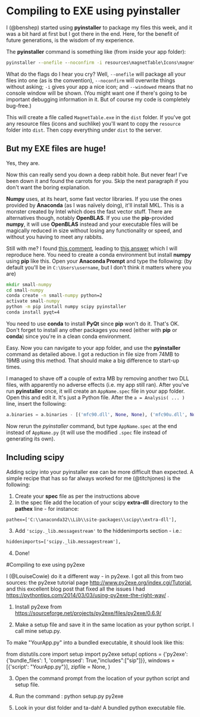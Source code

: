 # Compiling to EXE using pyinstaller

I (@benshep) started using **pyinstaller** to package my files this week, and it was a bit hard at first but I got there in the end. Here, for the benefit of future generations, is the wisdom of my experience.

The **pyinstaller** command is something like (from inside your app folder):

```bat
pyinstaller --onefile --noconfirm -i resources\magnetTable\Icons\magnet.ico --windowed MagnetTable.py
```

What do the flags do I hear you cry? Well, `--onefile` will package all your files into one (as is the convention), `--noconfirm` will overwrite things without asking; `-i` gives your app a nice icon; and `--windowed` means that no console window will be shown. (You might want one if there's going to be important debugging information in it. But of course my code is completely bug-free.)

This will create a file called `MagnetTable.exe` in the `dist` folder. If you've got any resource files (icons and suchlike) you'll want to copy the `resource` folder into `dist`. Then copy everything under `dist` to the server.

## But my EXE files are huge!

Yes, they are.

Now this can really send you down a deep rabbit hole. But never fear! I've been down it and found the carrots for you. Skip the next paragraph if you don't want the boring explanation.

**Numpy** uses, at its heart, some fast vector libraries. If you use the ones provided by **Anaconda** (as I was naïvely doing), it'll install MKL. This is a monster created by Intel which does the fast vector stuff. There are alternatives though, notably **OpenBLAS**. If you use the **pip**-provided **numpy**, it will use **OpenBLAS** instead and your executable files will be magically reduced in size without losing any functionality or speed, and without you having to meet any rabbits.

Still with me? I found [this comment](https://github.com/pyinstaller/pyinstaller/issues/2270#issuecomment-384074743), leading to [this answer](https://stackoverflow.com/questions/43886822/pyinstaller-with-pandas-creates-over-500-mb-exe/48846546#48846546) which I will reproduce here. You need to create a conda environment but install **numpy** using **pip** like this. Open your **Anaconda Prompt** and type the following: (by default you'll be in `C:\Users\username`, but I don't think it matters where you are)

```bat
mkdir small-numpy
cd small-numpy
conda create -n small-numpy python=2
activate small-numpy
python -m pip install numpy scipy pyinstaller
conda install pyqt=4
```

You need to use **conda** to install **PyQt** since **pip** won't do it. That's OK. Don't forget to install any other packages you need (either with **pip** or **conda**) since you're in a clean conda environment.

Easy. Now you can navigate to your app folder, and use the **pyinstaller** command as detailed above. I got a reduction in file size from 74MB to 19MB using this method. That should make a big difference to start-up times.

I managed to shave off a couple of extra MB by removing another two DLL files, with apparently no adverse effects (i.e. my app still ran). After you've run **pyinstaller** once, it will create an `AppName.spec` file in your app folder. Open this and edit it. It's just a Python file. After the `a = Analysis( ... )` line, insert the following:

```python
a.binaries = a.binaries - [('mfc90.dll', None, None), ('mfc90u.dll', None, None)]
```

Now rerun the *pyinstaller* command, but type `AppName.spec` at the end instead of `AppName.py` (it will use the modified `.spec` file instead of generating its own).

## Including scipy

Adding scipy into your pyinstaller exe can be more difficult than expected. A simple recipe that has so far always worked for me (@titchjones) is the following:
1. Create your **spec** file as per the instructions above
2. In the spec file add the location of your scipy **extra-dll** directory to the **pathex** line - for instance: 
```bat
pathex=['C:\\anaconda32\\Lib\\site-packages\\scipy\\extra-dll'],
```
3. Add `'scipy._lib.messagestream'` to the hiddenimports section - i.e.:
```bat
hiddenimports=['scipy._lib.messagestream'],
```
4. Done!

#Compiling to exe using py2exe

I (@LouiseCowie) do it a different way - in py2exe. I got all this from two sources: the py2exe tutorial page http://www.py2exe.org/index.cgi/Tutorial, and this excellent blog post that fixed all the issues I had https://pythontips.com/2014/03/03/using-py2exe-the-right-way/ .

1. Install py2exe from https://sourceforge.net/projects/py2exe/files/py2exe/0.6.9/

2. Make a setup file and save it in the same location as your python script. I call mine setup.py.

To make "YourApp.py" into a bundled executable, it should look like this:

from distutils.core import setup
import py2exe
setup(
    options = {'py2exe': {'bundle_files': 1, 'compressed': True,"includes":["sip"]}},
    windows = [{'script': "YourApp.py"}],
    zipfile = None,
)

3. Open the command prompt from the location of your python script and setup file. 

4. Run the command : python setup.py py2exe

5. Look in your dist folder and ta-dah! A bundled python executable file.